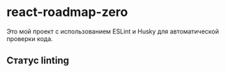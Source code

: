 # react-roadmap-zero

Это мой проект с использованием ESLint и Husky для автоматической проверки кода.

## Статус linting